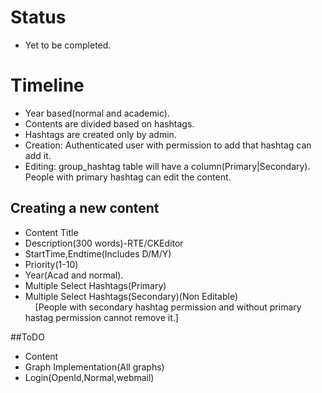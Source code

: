 Status
======
  * Yet to be completed.

Timeline
========
  * Year based(normal and academic).
  * Contents are divided based on hashtags.
  * Hashtags are created only by admin.
  * Creation: Authenticated user with permission to add that hashtag can add it.
  * Editing: group_hashtag table will have a column(Primary|Secondary). People with primary hashtag can edit the content.

## Creating a new content
  * Content Title
  * Description(300 words)-RTE/CKEditor
  * StartTime,Endtime(Includes D/M/Y)
  * Priority(1-10)
  * Year(Acad and normal).
  * Multiple Select Hashtags(Primary)
  * Multiple Select Hashtags(Secondary)(Non Editable)<br/>
     &nbsp;&nbsp;&nbsp; [People with secondary hashtag permission and without primary hastag permission cannot remove it.]

##ToDO
  * Content 
  * Graph Implementation(All graphs)
  * Login(OpenId,Normal,webmail)
